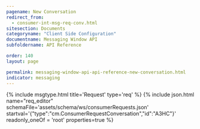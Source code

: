 ```yaml
---
pagename: New Conversation
redirect_from:
  - consumer-int-msg-req-conv.html
sitesection: Documents
categoryname: "Client Side Configuration"
documentname: Messaging Window API
subfoldername: API Reference

order: 140
layout: page

permalink: messaging-window-api-api-reference-new-conversation.html
indicator: messaging
---
```


{% include msgtype.html title='Request' type='req' %}
{% include json.html name="req_editor"
    schemaFile='assets/schema/ws/consumerRequests.json'
    startval='{"type":"cm.ConsumerRequestConversation","id":"A3HC"}'
    readonly_oneOf = 'root'
    properties=true %}
